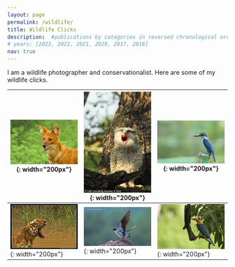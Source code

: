 ```yaml
---
layout: page
permalink: /wildlife/
title: Wildlife Clicks
description:  #publications by categories in reversed chronological order. generated by jekyll-scholar.
# years: [2023, 2022, 2021, 2020, 2017, 2016]
nav: true
---
```


I am a wildlife photographer and conservationalist. Here are some of my wildlife clicks. 

<!-- ![Image 1](../assets/wildlife_clicks/1.jpg) ![Image 2](../assets/wildlife_clicks/2.jpg)
![Image 3](../assets/wildlife_clicks/3.jpg)
![Image 4](../assets/wildlife_clicks/4.jpg) ![Image 5](../assets/wildlife_clicks/5.jpg) ![Image 6](../assets/wildlife_clicks/6.jpg) -->

<div align="center">

| ![Image 1](../assets/wildlife_clicks/1.jpg){: width="200px"} | ![Image 2](../assets/wildlife_clicks/2.jpg){: width="200px"} | ![Image 3](../assets/wildlife_clicks/3.jpg){: width="200px"} |
| --- | --- | --- |
| ![Image 4](../assets/wildlife_clicks/4.jpg){: width="200px"} | ![Image 5](../assets/wildlife_clicks/5.jpg){: width="200px"} | ![Image 6](../assets/wildlife_clicks/6.jpg){: width="200px"} |


</div>

<!-- <div class="wildlife">

<!-- {% for y in page.years %} -->
  <!-- <h2 class="year">{{y}}</h2> -->
  <!-- {% bibliography -f papers -q @*[year={{y}}]* %} -->
<!-- {% endfor %} -->

<!-- ![Image 1](../assets/wildlife_clicks/1.jpg) ![Image 2](../assets/wildlife_clicks/2.jpg)
![Image 3](../assets/wildlife_clicks/3.jpg)
![Image 4](../assets/wildlife_clicks/4.jpg) ![Image 5](../assets/wildlife_clicks/5.jpg) ![Image 6](../assets/wildlife_clicks/6.jpg) -->

<!-- </div>  -->

<!-- <div class="thesis">

</div> -->

